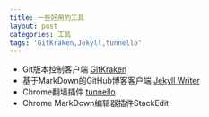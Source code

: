 ```yaml
---
title: 一些好用的工具
layout: post
categories: 工具
tags: 'GitKraken,Jekyll,tunnello'
---
```

* Git版本控制客户端 [GitKraken](https://www.gitkraken.com/download)
* 基于MarkDown的GitHub博客客户端 [Jekyll Writer](http://jekyllwriter.com/)
* Chrome翻墙插件 [tunnello](https://tunnello.com/)
* Chrome MarkDown编辑器插件StackEdit